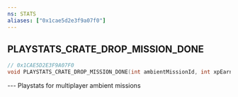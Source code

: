 ```yaml
---
ns: STATS
aliases: ["0x1cae5d2e3f9a07f0"]
---
```

## PLAYSTATS_CRATE_DROP_MISSION_DONE

```c
// 0x1CAE5D2E3F9A07F0
void PLAYSTATS_CRATE_DROP_MISSION_DONE(int ambientMissionId, int xpEarned, int cashEarned, int weaponHash, int otherItemsHash, int enemiesKilled, bool collectedBodyArmour);
```

--- Playstats for multiplayer ambient missions

